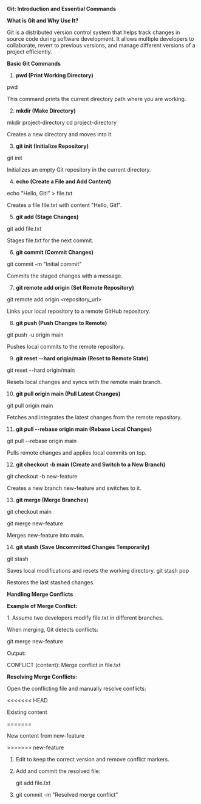 ﻿**Git: Introduction and Essential Commands** 

**What is Git and Why Use It?** 

Git is a distributed version control system that helps track changes in source code during software development. It allows multiple developers to collaborate, revert to previous versions, and manage different versions of a project efficiently. 

**Basic Git Commands** 

1. **pwd (Print Working Directory)** 

pwd 

This command prints the current directory path where you are working. 

2. **mkdir (Make Directory)** 

mkdir project-directory cd project-directory 

Creates a new directory and moves into it. 

3. **git init (Initialize Repository)** 

git init 

Initializes an empty Git repository in the current directory. 

4. **echo (Create a File and Add Content)** 

echo "Hello, Git!" > file.txt 

Creates a file file.txt with content "Hello, Git!". 

5. **git add (Stage Changes)** 

git add file.txt 

Stages file.txt for the next commit. 

6. **git commit (Commit Changes)** 

git commit -m "Initial commit" 

Commits the staged changes with a message. 

7. **git remote add origin (Set Remote Repository)** 

git remote add origin <repository\_url> 

Links your local repository to a remote GitHub repository. 

8. **git push (Push Changes to Remote)** 

git push -u origin main 

Pushes local commits to the remote repository. 

9. **git reset --hard origin/main (Reset to Remote State)** 

git reset --hard origin/main 

Resets local changes and syncs with the remote main branch. 

10. **git pull origin main (Pull Latest Changes)** 

git pull origin main 

Fetches and integrates the latest changes from the remote repository. 

11. **git pull --rebase origin main (Rebase Local Changes)** 

git pull --rebase origin main 

Pulls remote changes and applies local commits on top. 

12. **git checkout -b main (Create and Switch to a New Branch)** 

git checkout -b new-feature 

Creates a new branch new-feature and switches to it. 

13. **git merge (Merge Branches)** 

git checkout main 

git merge new-feature 

Merges new-feature  into main. 

14. **git stash (Save Uncommitted Changes Temporarily)** 

git stash 

Saves local modifications and resets the working directory. git stash pop 

Restores the last stashed changes. 

**Handling Merge Conflicts** 

**Example of Merge Conflict:** 

1\.  Assume two developers modify file.txt  in different branches. 

When merging, Git detects conflicts: 

git merge new-feature 

Output: 

CONFLICT (content): Merge conflict in file.txt 

**Resolving Merge Conflicts:** 

Open the conflicting file and manually resolve conflicts: 

<<<<<<< HEAD 

Existing content 

\======= 

New content from new-feature 

\>>>>>>> new-feature 

1. Edit to keep the correct version and remove conflict markers. 
1. Add and commit the resolved file: 

   git add file.txt 

3. git commit -m "Resolved merge conflict" 
